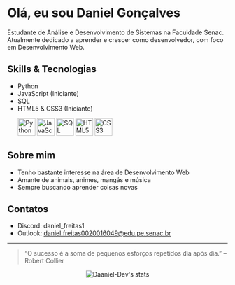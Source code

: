 # Olá, eu sou Daniel Gonçalves

Estudante de Análise e Desenvolvimento de Sistemas na Faculdade Senac.
Atualmente dedicado a aprender e crescer como desenvolvedor, com foco em Desenvolvimento Web.

## Skills & Tecnologias
- Python 
- JavaScript (Iniciante)
- SQL
- HTML5 & CSS3 (Iniciante)
  <p align="left">
  <img src="https://cdn.jsdelivr.net/gh/devicons/devicon/icons/python/python-original.svg" width="40" height="40" alt="Python"/>
  <img src="https://cdn.jsdelivr.net/gh/devicons/devicon/icons/javascript/javascript-original.svg" width="40" height="40" alt="JavaScript"/>
  <img src="https://cdn.jsdelivr.net/gh/devicons/devicon/icons/mysql/mysql-original.svg" width="40" height="40" alt="SQL"/>
  <img src="https://cdn.jsdelivr.net/gh/devicons/devicon/icons/html5/html5-original.svg" width="40" height="40" alt="HTML5"/>
  <img src="https://cdn.jsdelivr.net/gh/devicons/devicon/icons/css3/css3-original.svg" width="40" height="40" alt="CSS3"/>
</p>

## Sobre mim
- Tenho bastante interesse na área de Desenvolvimento Web
- Amante de animais, animes, mangás e música
- Sempre buscando aprender coisas novas 

## Contatos
- Discord: daniel_freitas1
- Outlook: daniel.freitas0020016049@edu.pe.senac.br

---

> “O sucesso é a soma de pequenos esforços repetidos dia após dia.” – Robert Collier

<div align="center">
  <img src="https://github-readme-stats.vercel.app/api?username=Daaniel-Dev&show_icons=true&theme=radical" alt="Daaniel-Dev's stats" />
</div>
